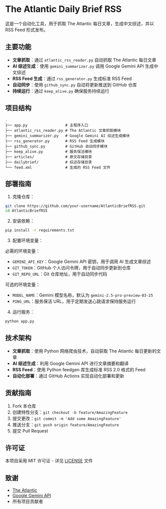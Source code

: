 # The Atlantic Daily Brief RSS

这是一个自动化工具，用于抓取 The Atlantic 每日文章，生成中文综述，并以 RSS Feed 形式发布。

## 主要功能

- **文章抓取**：通过 `atlantic_rss_reader.py` 自动抓取 The Atlantic 每日文章
- **AI 综述生成**：使用 `gemini_summarizer.py` 调用 Google Gemini API 生成中文综述
- **RSS Feed 生成**：通过 `rss_generator.py` 生成标准 RSS Feed
- **自动同步**：使用 `github_sync.py` 自动将更新推送到 GitHub 仓库
- **持续运行**：通过 `keep_alive.py` 确保服务持续运行

## 项目结构

```
.
├── app.py                 # 主程序入口
├── atlantic_rss_reader.py # The Atlantic 文章抓取模块
├── gemini_summarizer.py   # Google Gemini AI 综述生成模块
├── rss_generator.py       # RSS Feed 生成模块
├── github_sync.py         # GitHub 自动同步模块
├── keep_alive.py          # 服务保活模块
├── articles/              # 原文存储目录
├── dailybrief/            # 综述存储目录
└── feed.xml               # 生成的 RSS Feed 文件
```

## 部署指南

1. 克隆仓库：
```bash
git clone https://github.com/your-username/AtlanticBriefRSS.git
cd AtlanticBriefRSS
```

2. 安装依赖：
```bash
pip install -r requirements.txt
```

3. 配置环境变量：

必需的环境变量：
- `GEMINI_API_KEY`：Google Gemini API 密钥，用于调用 AI 生成文章综述
- `GIT_TOKEN`：GitHub 个人访问令牌，用于自动同步更新到仓库
- `GIT_REPO_URL`：Git 仓库地址，用于自动同步代码

可选的环境变量：
- `MODEL_NAME`：Gemini 模型名称，默认为 `gemini-2.5-pro-preview-03-25`
- `PING_URL`：服务保活 URL，用于定期发送心跳请求保持服务运行

4. 运行服务：
```bash
python app.py
```

## 技术架构

- **文章抓取**：使用 Python 网络爬虫技术，自动获取 The Atlantic 每日更新的文章
- **AI 综述生成**：利用 Google Gemini API 进行文章摘要和翻译
- **RSS Feed**：使用 Python feedgen 库生成标准 RSS 2.0 格式的 Feed
- **自动化部署**：通过 GitHub Actions 实现自动化部署和更新

## 贡献指南

1. Fork 本仓库
2. 创建特性分支：`git checkout -b feature/AmazingFeature`
3. 提交更改：`git commit -m 'Add some AmazingFeature'`
4. 推送分支：`git push origin feature/AmazingFeature`
5. 提交 Pull Request

## 许可证

本项目采用 MIT 许可证 - 详见 [LICENSE](LICENSE) 文件

## 致谢

- [The Atlantic](https://www.theatlantic.com/)
- [Google Gemini API](https://ai.google.dev/)
- 所有项目贡献者